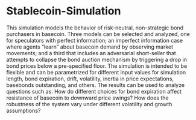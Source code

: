 # Stablecoin-Simulation


This simulation models the behavior of risk-neutral, non-strategic bond purchasers in basecoin. Three models can be selected and analyzed, one for speculators with perfect information; an imperfect information case where agents “learn” about basecoin demand by observing market movements; and a third that includes an adversarial short-seller that attempts to collapse the bond auction mechanism by triggering a drop in bond prices below a pre-specified floor. The simulation is intended to be flexible and can be parametrized for different input values for simulation length, bond expiration, drift, volatility, inertia in price expectations, basebonds outstanding, and others. The results can be used to analyze questions such as: How do different choices for bond expiration affect resistance of basecoin to downward price swings? How does the robustness of the system vary under different volatility and growth assumptions?
